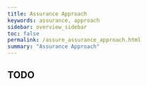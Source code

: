 ```yaml
---
title: Assurance Approach
keywords: assurance, approach
sidebar: overview_sidebar
toc: false
permalink: /assure_assurance_approach.html
summary: "Assurance Approach"
---
```


## TODO ##
